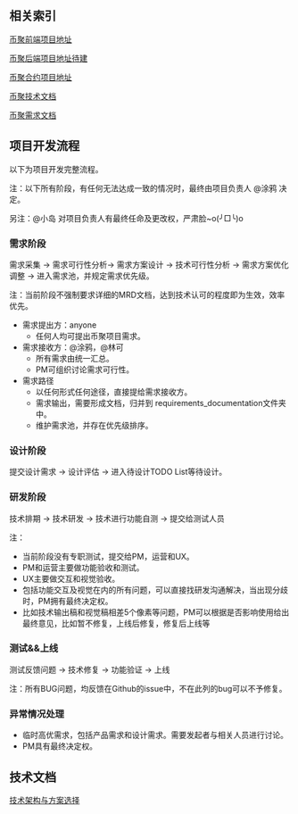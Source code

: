 ## 相关索引
[币聚前端项目地址](https://github.com/crypto-meetup-dev/cryptomeetup-portal)

[币聚后端项目地址待建](./)

[币聚合约项目地址](https://github.com/crypto-meetup-dev/cryptomeetup-contracts)

[币聚技术文档](./technical_documentation)

[币聚需求文档](./requirements_documentation)


## 项目开发流程

以下为项目开发完整流程。

注：以下所有阶段，有任何无法达成一致的情况时，最终由项目负责人 @涂鸦 决定。

另注：@小岛 对项目负责人有最终任命及更改权，严肃脸~o(╯□╰)o

### 需求阶段
需求采集 -> 需求可行性分析-> 需求方案设计 -> 技术可行性分析 -> 需求方案优化调整 -> 进入需求池，并规定需求优先级。

注：当前阶段不强制要求详细的MRD文档，达到技术认可的程度即为生效，效率优先。

* 需求提出方：anyone
  * 任何人均可提出币聚项目需求。
* 需求接收方：@涂鸦，@林可
  * 所有需求由统一汇总。
  * PM可组织讨论需求可行性。
* 需求路径
  * 以任何形式任何途径，直接提给需求接收方。
  * 需求输出，需要形成文档，归并到 requirements_documentation文件夹中。
  * 维护需求池，并存在优先级排序。

### 设计阶段

提交设计需求 -> 设计评估 -> 进入待设计TODO List等待设计。

### 研发阶段

技术排期 -> 技术研发 -> 技术进行功能自测 -> 提交给测试人员

注：
* 当前阶段没有专职测试，提交给PM，运营和UX。
* PM和运营主要做功能验收和测试。
* UX主要做交互和视觉验收。
* 包括功能交互及视觉在内的所有问题，可以直接找研发沟通解决，当出现分歧时，PM拥有最终决定权。
* 比如技术输出稿和视觉稿相差5个像素等问题，PM可以根据是否影响使用给出最终意见，比如暂不修复，上线后修复，修复后上线等

### 测试&&上线

测试反馈问题 -> 技术修复 -> 功能验证 -> 上线

注：所有BUG问题，均反馈在Github的issue中，不在此列的bug可以不予修复。

### 异常情况处理

* 临时高优需求，包括产品需求和设计需求。需要发起者与相关人员进行讨论。
* PM具有最终决定权。

## 技术文档
[技术架构与方案选择](./technical_documentation/技术架构与方案选择.md)
